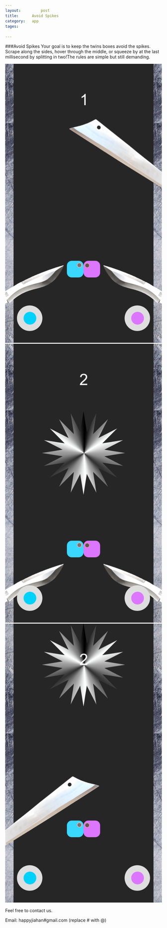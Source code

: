 ```yaml
---
layout: 		post
title:		Avoid Spikes
category:	app
tages:		

---
```



###Avoid Spikes
Your goal is to keep the twins boxes avoid the spikes. Scrape along the sides, hover through the middle, or squeeze by at the last millisecond by splitting in two!The rules are simple but still demanding. 

![cover](../album/avoid-1.png)
![cover](../album/avoid-2.png)
![cover](../album/avoid-3.png)


Feel free to contact us.

Email:	happyjiahan#gmail.com (replace # with @)
